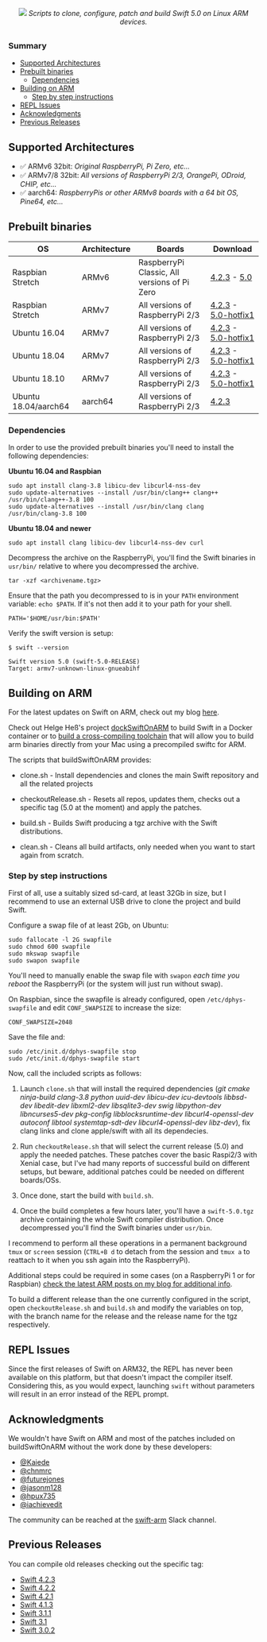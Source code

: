 <p align="center" style="margin-bottom:30px;">
<img src="https://raw.githubusercontent.com/uraimo/buildSwiftOnARM/master/logo.svg?sanitize=true"/>
<i>Scripts to clone, configure, patch and build Swift 5.0 on Linux ARM devices.</i> 
</p>

### Summary

- [Supported Architectures](#supported-architectures)
- [Prebuilt binaries](#prebuilt-binaries)
    - [Dependencies](#dependencies) 
- [Building on ARM](#building-on-arm)
    - [Step by step instructions](#step-by-step-instructions)
- [REPL Issues](#repl-issues)
- [Acknowledgments](#acknowledgments) 
- [Previous Releases](#previous-releases)


## Supported Architectures

* ✅  ARMv6 32bit: _Original RaspberryPi, Pi Zero, etc..._
* ✅  ARMv7/8 32bit: _All versions of RaspberryPi 2/3, OrangePi, ODroid, CHIP, etc..._
* ✅  aarch64: _RaspberryPis or other ARMv8 boards with a 64 bit OS, Pine64, etc..._


## Prebuilt binaries

| OS | Architecture | Boards | Download |                                                                          
| -- | ------------ | ------ | -------- |
| Raspbian Stretch | ARMv6 | RaspberryPi Classic, All versions of Pi Zero |  [4.2.3](https://github.com/uraimo/buildSwiftOnARM/releases/download/4.2.3/swift-4.2.3-RPi01-RaspbianStretch.tgz) - [5.0](https://github.com/uraimo/buildSwiftOnARM/releases/download/5.0/swift-5.0-RPi01-RaspbianStretch.tgz) |
| Raspbian Stretch | ARMv7 | All versions of RaspberryPi 2/3 | [4.2.3](https://github.com/uraimo/buildSwiftOnARM/releases/download/4.2.3/swift-4.2.3-RPi23-RaspbianStretch.tgz) - [5.0-hotfix1](https://github.com/uraimo/buildSwiftOnARM/releases/download/5.0/swift-5.0-threads_hotfix-RPi23-RaspbianStretch.tgz) |  
| Ubuntu 16.04 | ARMv7 | All versions of RaspberryPi 2/3 | [4.2.3](https://github.com/uraimo/buildSwiftOnARM/releases/download/4.2.3/swift-4.2.3-RPi23-Ubuntu1604.tgz) - [5.0-hotfix1](https://github.com/uraimo/buildSwiftOnARM/releases/download/5.0/swift-5.0-threads_hotfix-RPi23-Ubuntu1604.tgz) |
| Ubuntu 18.04 | ARMv7 | All versions of RaspberryPi 2/3 | [4.2.3](https://github.com/uraimo/buildSwiftOnARM/releases/download/4.2.3/swift-4.2.3-RPi23-Ubuntu1804.tgz) - [5.0-hotfix1](https://github.com/uraimo/buildSwiftOnARM/releases/download/5.0/swift-5.0-threads_hotfix-RPi23-Ubuntu1804.tgz) |
| Ubuntu 18.10 | ARMv7 | All versions of RaspberryPi 2/3 | [4.2.3](https://github.com/uraimo/buildSwiftOnARM/releases/download/4.2.3/swift-4.2.3-RPi23-Ubuntu1810.tgz) - [5.0-hotfix1](https://github.com/uraimo/buildSwiftOnARM/releases/download/5.0/swift-5.0-threads_hotfix-RPi23-Ubuntu1810.tgz) |
| Ubuntu 18.04/aarch64 | aarch64 | All versions of RaspberryPi 2/3 | [4.2.3](https://github.com/uraimo/buildSwiftOnARM/releases/download/4.2.3/swift-4.2.3-RPi23-Ubuntu1804_aarch64.tgz) |
 
### Dependencies 

In order to use the provided prebuilt binaries you'll need to install the following dependencies:

**Ubuntu 16.04 and Raspbian**

    sudo apt install clang-3.8 libicu-dev libcurl4-nss-dev
    sudo update-alternatives --install /usr/bin/clang++ clang++ /usr/bin/clang++-3.8 100
    sudo update-alternatives --install /usr/bin/clang clang /usr/bin/clang-3.8 100

**Ubuntu 18.04 and newer**

    sudo apt install clang libicu-dev libcurl4-nss-dev curl

Decompress the archive on the RaspberryPi, you'll find the Swift binaries in `usr/bin/` relative to where you decompressed the archive.

    tar -xzf <archivename.tgz>

Ensure that the path you decompressed to is in your `PATH` environment variable: `echo $PATH`. If it's not then add it to your path for your shell.

    PATH='$HOME/usr/bin:$PATH'

Verify the swift version is setup: 

    $ swift --version
    
    Swift version 5.0 (swift-5.0-RELEASE)
    Target: armv7-unknown-linux-gnueabihf

## Building on ARM

For the latest updates on Swift on ARM, check out my blog [here](https://www.uraimo.com/category/raspberry/).

Check out Helge Heß's project [dockSwiftOnARM](https://github.com/helje5/dockSwiftOnARM) to build Swift in a Docker container or to [build a cross-compiling toolchain](https://github.com/AlwaysRightInstitute/swift-mac2arm-x-compile-toolchain) that will allow you to build arm binaries directly from your Mac using a precompiled swiftc for ARM.

The scripts that buildSwiftOnARM provides:

- clone.sh - Install dependencies and clones the main Swift repository and all the related projects

- checkoutRelease.sh - Resets all repos, updates them, checks out a specific tag (5.0 at the moment) and apply the patches.

- build.sh - Builds Swift producing a tgz archive with the Swift distributions. 

- clean.sh - Cleans all build artifacts, only needed when you want to start again from scratch. 



### Step by step instructions

First of all, use a suitably sized sd-card, at least 32Gb in size, but I recommend to use an external USB drive to clone the project and build Swift.

Configure a swap file of at least 2Gb, on Ubuntu:

    sudo fallocate -l 2G swapfile
    sudo chmod 600 swapfile
    sudo mkswap swapfile
    sudo swapon swapfile
    
You'll need to manually enable the swap file with `swapon` *each time you reboot* the RaspberryPi (or the system will just run without swap).

On Raspbian, since the swapfile is already configured, open `/etc/dphys-swapfile` and edit `CONF_SWAPSIZE` to increase the size:

    CONF_SWAPSIZE=2048
    
Save the file and:

    sudo /etc/init.d/dphys-swapfile stop
    sudo /etc/init.d/dphys-swapfile start
    
Now, call the included scripts as follows:

1. Launch `clone.sh` that will install the required dependencies (_git cmake ninja-build clang-3.8 python uuid-dev libicu-dev icu-devtools libbsd-dev libedit-dev libxml2-dev libsqlite3-dev swig libpython-dev libncurses5-dev pkg-config libblocksruntime-dev libcurl4-openssl-dev autoconf libtool systemtap-sdt-dev libcurl4-openssl-dev libz-dev_), fix clang links and clone apple/swift with all its dependecies.

2. Run `checkoutRelease.sh` that will select the current release (5.0) and apply the needed patches. These patches cover the basic Raspi2/3 with Xenial case, but I've had many reports of successful build on different setups, but beware, additional patches could  be needed on different boards/OSs.

3. Once done, start the build with `build.sh`.

4. Once the build completes a few hours later, you'll have a `swift-5.0.tgz` archive containing the whole Swift compiler distribution. Once decompressed you'll find the Swift binaries under `usr/bin`.

I recommend to perform all these operations in a permanent background `tmux` or `screen` session (`CTRL+B d` to detach from the session and `tmux a` to reattach to it when you ssh again into the RaspberryPi).

Additional steps could be required in some cases (on a RaspberryPi 1 or for Raspbian) [check the latest ARM posts on my blog for additional info](https://www.uraimo.com/category/raspberry/).

To build a different release than the one currently configured in the script, open `checkoutRelease.sh` and `build.sh` and modify the variables on top, with the branch name for the release and the release name for the tgz respectively.



## REPL Issues

Since the first releases of Swift on ARM32, the REPL has never been available on this platform, but that doesn't impact the compiler itself. Considering this, as you would expect, launching `swift` without parameters will result in an error instead of the REPL prompt.

## Acknowledgments 

We wouldn't have Swift on ARM and most of the patches included on buildSwiftOnARM without the work done by these developers:

 * [@Kaiede](https://github.com/Kaiede)
 * [@chnmrc](https://github.com/chnmrc)
 * [@futurejones](https://github.com/futurejones)
 * [@jasonm128](https://github.com/jasonm128)
 * [@hpux735](https://twitter.com/hpux735)
 * [@iachievedit](https://twitter.com/iachievedit)
 
The community can be reached at the [swift-arm](https://launchpass.com/swift-arm) Slack channel.

## Previous Releases

You can compile old releases checking out the specific tag:

* [Swift 4.2.3](https://github.com/uraimo/buildSwiftOnARM/tree/4.2.3)
* [Swift 4.2.2](https://github.com/uraimo/buildSwiftOnARM/tree/4.2.2)
* [Swift 4.2.1](https://github.com/uraimo/buildSwiftOnARM/tree/4.2.1)
* [Swift 4.1.3](https://github.com/uraimo/buildSwiftOnARM/tree/4.1.3)
* [Swift 3.1.1](https://github.com/uraimo/buildSwiftOnARM/tree/3.1.1)
* [Swift 3.1](https://github.com/uraimo/buildSwiftOnARM/tree/3.1)
* [Swift 3.0.2](https://github.com/uraimo/buildSwiftOnARM/tree/3.0.2)

